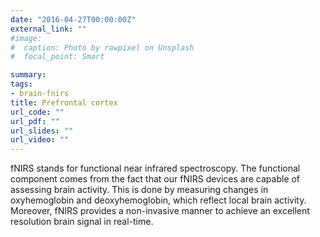 ```yaml
---
date: "2016-04-27T00:00:00Z"
external_link: ""
#image:
#  caption: Photo by rawpixel on Unsplash
#  focal_point: Smart

summary: 
tags:
- brain-fnirs
title: Prefrontal cortex
url_code: ""
url_pdf: ""
url_slides: ""
url_video: ""
---
```


fNIRS stands for functional near infrared spectroscopy. The functional component comes from the fact that our fNIRS devices are capable of assessing brain activity. This is done by measuring changes in oxyhemoglobin and deoxyhemoglobin, which reflect local brain activity. Moreover, fNIRS provides a non-invasive manner to achieve an excellent resolution brain signal in real-time.